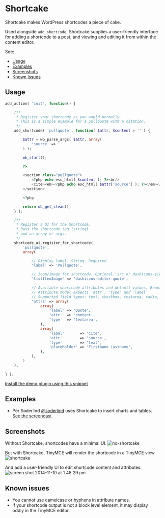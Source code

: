 Shortcake
============

Shortcake makes WordPress shortcodes a piece of cake.

Used alongside `add_shortcode`, Shortcake supplies a user-friendly interface for adding a shortcode to a post, and viewing and editing it from within the content editor.

See:

* [Usage](#usage)
* [Examples](#examples)
* [Screenshots](#screenshots)
* [Known Issues](#known-issues)

## Usage

```php
add_action( 'init', function() {

	/**
	 * Register your shortcode as you would normally.
	 * This is a simple example for a pullquote with a citation.
	 */
	add_shortcode( 'pullquote', function( $attr, $content = '' ) {

		$attr = wp_parse_args( $attr, array(
			'source' => ''
		) );

		ob_start();

		?>

		<section class="pullquote">
			<?php echo esc_html( $content ); ?><br/>
			<cite><em><?php echo esc_html( $attr['source'] ); ?></em></cite>
		</section>

		<?php

		return ob_get_clean();
	} );

	/**
	 * Register a UI for the Shortcode.
	 * Pass the shortcode tag (string)
	 * and an array or args.
	 */
	shortcode_ui_register_for_shortcode(
		'pullquote',
		array(

			// Display label. String. Required.
			'label' => 'Pullquote',

			// Icon/image for shortcode. Optional. src or dashicons-$icon. Defaults to carrot.
			'listItemImage' => 'dashicons-editor-quote',

			// Available shortcode attributes and default values. Required. Array.
			// Attribute model expects 'attr', 'type' and 'label'
			// Supported field types: text, checkbox, textarea, radio, select, email, url, number, and date.
			'attrs' => array(
				array(
					'label' => 'Quote',
					'attr'  => 'content',
					'type'  => 'textarea',
				),
				array(
					'label'       => 'Cite',
					'attr'        => 'source',
					'type'        => 'text',
					'placeholder' => 'Firstname Lastname',
				),
			),
		)
	);

} );

````

[Install the demo plugin using this snippet](https://gist.github.com/Mte90/cb8a0e37565d219062ec)

## Examples

* Per Søderlind [@soderlind](https://twitter.com/soderlind) uses Shortcake to insert charts and tables. [See the screencast](http://screencast.com/t/ZJ1u3CvKF5uq)

## Screenshots
Without Shortcake, shortcodes have a minimal UI.
![no-shortcake](https://cloud.githubusercontent.com/assets/1636964/4981504/a4f1ff98-6909-11e4-8406-aa8a7bba4f4e.png)

But with Shortcake, TinyMCE will render the shortcode in a TinyMCE view.
![shortcake](https://cloud.githubusercontent.com/assets/1636964/4981503/a056e7a0-6909-11e4-925a-0e4e4cb6e812.png)

And add a user-friendly UI to edit shortcode content and attributes.
![screen shot 2014-11-10 at 1 48 29 pm](https://cloud.githubusercontent.com/assets/1636964/4981557/37ddc5e4-690a-11e4-8fb5-089ed4b31336.png)

## Known issues

* You cannot use camelcase or hyphens in attribute names.
* If your shortcode output is not a block level element, it may display oddly in the TinyMCE editor.
